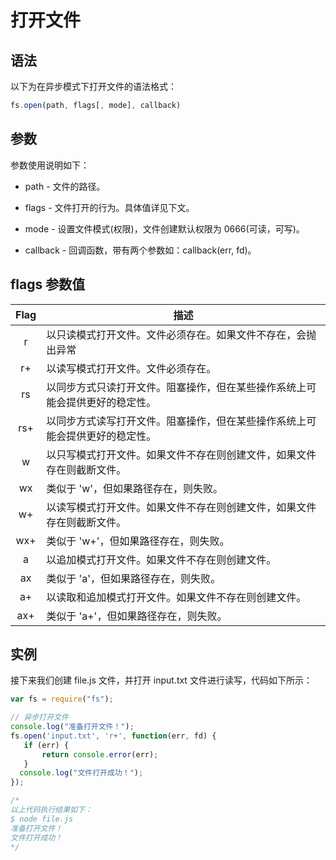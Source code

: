 # 打开文件

## 语法

以下为在异步模式下打开文件的语法格式：

```js
fs.open(path, flags[, mode], callback)
```

## 参数

参数使用说明如下：

* path - 文件的路径。

* flags - 文件打开的行为。具体值详见下文。

* mode - 设置文件模式(权限)，文件创建默认权限为 0666(可读，可写)。

* callback - 回调函数，带有两个参数如：callback(err, fd)。

## flags 参数值

|Flag|描述|
|:-:|-|
|r|以只读模式打开文件。文件必须存在。如果文件不存在，会抛出异常|
|r+|以读写模式打开文件。文件必须存在。|
|rs|以同步方式只读打开文件。阻塞操作，但在某些操作系统上可能会提供更好的稳定性。|
|rs+|以同步方式读写打开文件。阻塞操作，但在某些操作系统上可能会提供更好的稳定性。|
|w|以只写模式打开文件。如果文件不存在则创建文件，如果文件存在则截断文件。|
|wx|类似于 'w'，但如果路径存在，则失败。|
|w+|以读写模式打开文件。如果文件不存在则创建文件，如果文件存在则截断文件。|
|wx+|类似于 'w+'，但如果路径存在，则失败。|
|a|以追加模式打开文件。如果文件不存在则创建文件。|
|ax|类似于 'a'，但如果路径存在，则失败。|
|a+|以读取和追加模式打开文件。如果文件不存在则创建文件。|
|ax+|类似于 'a+'，但如果路径存在，则失败。|

## 实例

接下来我们创建 file.js 文件，并打开 input.txt 文件进行读写，代码如下所示：

```js
var fs = require("fs");

// 异步打开文件
console.log("准备打开文件！");
fs.open('input.txt', 'r+', function(err, fd) {
   if (err) {
       return console.error(err);
   }
  console.log("文件打开成功！");     
});

/*
以上代码执行结果如下：
$ node file.js 
准备打开文件！
文件打开成功！
*/
```
